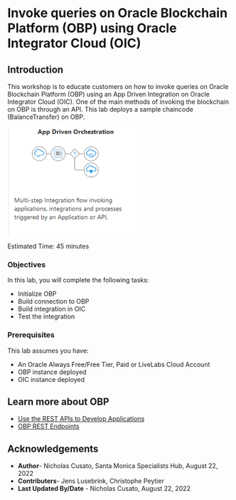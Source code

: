 # Invoke queries on Oracle Blockchain Platform (OBP) using Oracle Integrator Cloud (OIC)

## Introduction

This workshop is to educate customers on how to invoke queries on Oracle Blockchain Platform (OBP) using an App Driven Integration on Oracle Integrator Cloud (OIC). One of the main methods of invoking the blockchain on OBP is through an API. This lab deploys a sample chaincode (BalanceTransfer) on OBP. 

![App Driven Orchestration Architecture](images/app-driven-architecture.png)

Estimated Time: 45 minutes


### Objectives

In this lab, you will complete the following tasks:

- Initialize OBP
- Build connection to OBP
- Build integration in OIC
- Test the integration

### Prerequisites

This lab assumes you have:
- An Oracle Always Free/Free Tier, Paid or LiveLabs Cloud Account
- OBP instance deployed
- OIC instance deployed

## Learn more about OBP
- [Use the REST APIs to Develop Applications](https://docs.oracle.com/en/cloud/paas/blockchain-cloud/usingoci/use-rest-apis-develop-applications.html)
- [OBP REST Endpoints](https://docs.oracle.com/en/cloud/paas/blockchain-cloud/restoci/rest-endpoints.html)


## Acknowledgements

- **Author**- Nicholas Cusato, Santa Monica Specialists Hub, August 22, 2022
- **Contributers**- Jens Lusebrink, Christophe Peytier
- **Last Updated By/Date** - Nicholas Cusato, August 22, 2022